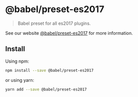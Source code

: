 # @babel/preset-es2017

> Babel preset for all es2017 plugins.

See our website [@babel/preset-es2017](https://new.babeljs.io/docs/en/next/babel-preset-es2017.html) for more information.

## Install

Using npm:

```sh
npm install --save @babel/preset-es2017
```

or using yarn:

```sh
yarn add --save @babel/preset-es2017
```
